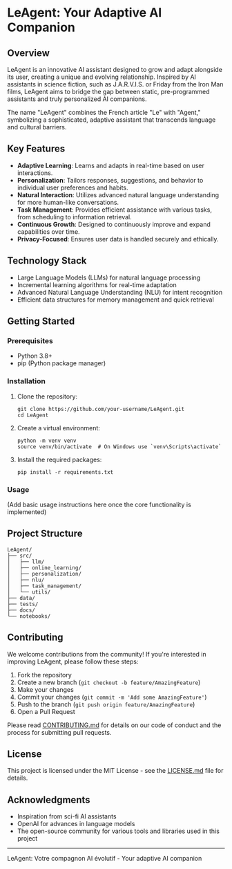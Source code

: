 # LeAgent: Your Adaptive AI Companion

## Overview

LeAgent is an innovative AI assistant designed to grow and adapt alongside its user, creating a unique and evolving relationship. Inspired by AI assistants in science fiction, such as J.A.R.V.I.S. or Friday from the Iron Man films, LeAgent aims to bridge the gap between static, pre-programmed assistants and truly personalized AI companions.

The name "LeAgent" combines the French article "Le" with "Agent," symbolizing a sophisticated, adaptive assistant that transcends language and cultural barriers.

## Key Features

- **Adaptive Learning**: Learns and adapts in real-time based on user interactions.
- **Personalization**: Tailors responses, suggestions, and behavior to individual user preferences and habits.
- **Natural Interaction**: Utilizes advanced natural language understanding for more human-like conversations.
- **Task Management**: Provides efficient assistance with various tasks, from scheduling to information retrieval.
- **Continuous Growth**: Designed to continuously improve and expand capabilities over time.
- **Privacy-Focused**: Ensures user data is handled securely and ethically.

## Technology Stack

- Large Language Models (LLMs) for natural language processing
- Incremental learning algorithms for real-time adaptation
- Advanced Natural Language Understanding (NLU) for intent recognition
- Efficient data structures for memory management and quick retrieval

## Getting Started

### Prerequisites

- Python 3.8+
- pip (Python package manager)

### Installation

1. Clone the repository:
   ```
   git clone https://github.com/your-username/LeAgent.git
   cd LeAgent
   ```

2. Create a virtual environment:
   ```
   python -m venv venv
   source venv/bin/activate  # On Windows use `venv\Scripts\activate`
   ```

3. Install the required packages:
   ```
   pip install -r requirements.txt
   ```

### Usage

(Add basic usage instructions here once the core functionality is implemented)

## Project Structure

```
LeAgent/
├── src/
│   ├── llm/
│   ├── online_learning/
│   ├── personalization/
│   ├── nlu/
│   ├── task_management/
│   └── utils/
├── data/
├── tests/
├── docs/
└── notebooks/
```

## Contributing

We welcome contributions from the community! If you're interested in improving LeAgent, please follow these steps:

1. Fork the repository
2. Create a new branch (`git checkout -b feature/AmazingFeature`)
3. Make your changes
4. Commit your changes (`git commit -m 'Add some AmazingFeature'`)
5. Push to the branch (`git push origin feature/AmazingFeature`)
6. Open a Pull Request

Please read [CONTRIBUTING.md](CONTRIBUTING.md) for details on our code of conduct and the process for submitting pull requests.

## License

This project is licensed under the MIT License - see the [LICENSE.md](LICENSE.md) file for details.

## Acknowledgments

- Inspiration from sci-fi AI assistants
- OpenAI for advances in language models
- The open-source community for various tools and libraries used in this project

---

LeAgent: Votre compagnon AI évolutif - Your adaptive AI companion